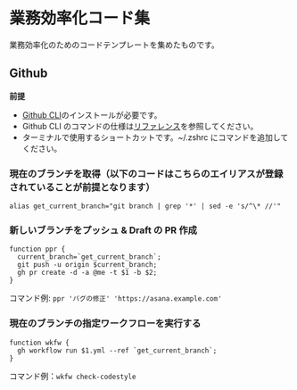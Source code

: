 # 業務効率化コード集
業務効率化のためのコードテンプレートを集めたものです。

## Github

**前提**
* [Github CLI](https://cli.github.com/)のインストールが必要です。
* Github CLI のコマンドの仕様は[リファレンス](https://cli.github.com/manual/)を参照してください。
* ターミナルで使用するショートカットです。~/.zshrc にコマンドを追加してください。

### 現在のブランチを取得（以下のコードはこちらのエイリアスが登録されていることが前提となります）
```
alias get_current_branch="git branch | grep '*' | sed -e 's/^\* //'"
```
### 新しいブランチをプッシュ & Draft の PR 作成
```
function ppr {
  current_branch=`get_current_branch`;
  git push -u origin $current_branch;
  gh pr create -d -a @me -t $1 -b $2;
}
```
コマンド例: `ppr 'バグの修正' 'https://asana.example.com'`


### 現在のブランチの指定ワークフローを実行する
```
function wkfw {
  gh workflow run $1.yml --ref `get_current_branch`;
}
```
コマンド例：`wkfw check-codestyle`